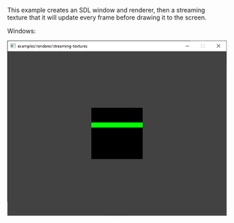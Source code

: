 This example creates an SDL window and renderer, then a streaming texture that
it will update every frame before drawing it to the screen.

Windows:

![Screenshot Windows](./streaming-textures_windows.png)
